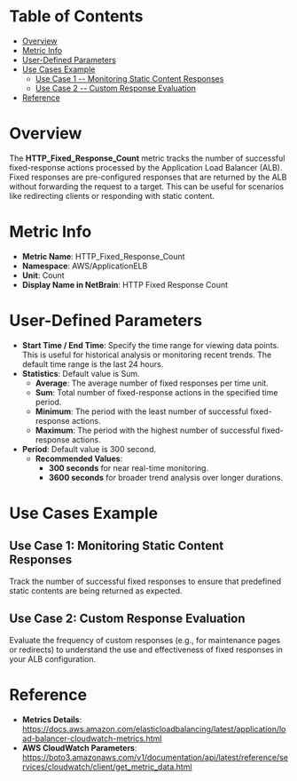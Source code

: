 # Table of Contents
- [Overview](#overview)
- [Metric Info](#metric-info)
- [User-Defined Parameters](#user-defined-parameters)
- [Use Cases Example](#example)
    - [Use Case 1 -- Monitoring Static Content Responses](#example-1) 
    - [Use Case 2 -- Custom Response Evaluation](#example-2)
- [Reference](#reference)

# Overview <a name="overview"></a>
The <b>HTTP_Fixed_Response_Count</b> metric tracks the number of successful fixed-response actions processed by the Application Load Balancer (ALB). Fixed responses are pre-configured responses that are returned by the ALB without forwarding the request to a target. This can be useful for scenarios like redirecting clients or responding with static content.

# Metric Info <a name="metric-info"></a>
* <b>Metric Name</b>: HTTP_Fixed_Response_Count   
* <b>Namespace</b>: AWS/ApplicationELB
* <b>Unit</b>: Count
* <b>Display Name in NetBrain</b>: HTTP Fixed Response Count

# User-Defined Parameters <a name="user-defined-parameters"></a>
* <b>Start Time / End Time</b>: Specify the time range for viewing data points. This is useful for historical analysis or monitoring recent trends. The default time range is the last 24 hours.
* <b>Statistics</b>: Default value is Sum.
  * <b>Average</b>: The average number of fixed responses per time unit.
  * <b>Sum</b>: Total number of fixed-response actions in the specified time period.
  * <b>Minimum</b>: The period with the least number of successful fixed-response actions.
  * <b>Maximum</b>: The period with the highest number of successful fixed-response actions.
* <b>Period</b>: Default value is 300 second.
  * <b>Recommended Values</b>:
    * <b>300 seconds</b> for near real-time monitoring.
    * <b>3600 seconds</b> for broader trend analysis over longer durations.

# Use Cases Example <a name="example"></a>
## Use Case 1: Monitoring Static Content Responses <a name="example-1"></a>
Track the number of successful fixed responses to ensure that predefined static contents are being returned as expected.


## Use Case 2: Custom Response Evaluation <a name="example-2"></a>
Evaluate the frequency of custom responses (e.g., for maintenance pages or redirects) to understand the use and effectiveness of fixed responses in your ALB configuration.


# Reference <a name="reference"></a>
* <b>Metrics Details</b>: https://docs.aws.amazon.com/elasticloadbalancing/latest/application/load-balancer-cloudwatch-metrics.html
* <b>AWS CloudWatch Parameters</b>: https://boto3.amazonaws.com/v1/documentation/api/latest/reference/services/cloudwatch/client/get_metric_data.html